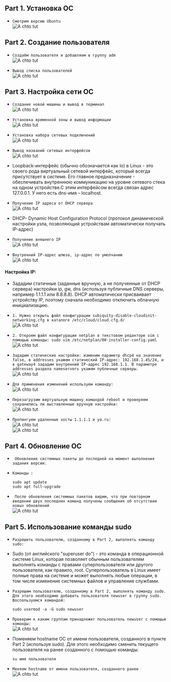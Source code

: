## Part 1. Установка ОС

- ``Смотрим версию Ubuntu ``<br>
![A chto tut](./png/1.png)<br>


## Part 2. Создание пользователя
- ``Создаём пользователя и добавляем в группу adm ``<br>
![A chto tut](./png/2.png)<br>

- ``Вывод списка пользователей ``<br>
![A chto tut](./png/3.png)<br>

## Part 3. Настройка сети ОС
- ``Создание новой машины и вывод в терминал ``<br>
![A chto tut](./png/4.png)<br>

- ``Установка временной зоны и вывод информации``<br>
![A chto tut](./png/5.png)<br>

- ``Установка набора сетевых подключений``<br>
![A chto tut](./png/6.png)<br>
- ``Вывод названий сетевых интерфейсов``<br>
![A chto tut](./png/7.png)<br>

- Loopback-интерфейс (обычно обозначается как lo) в Linux - это своего рода виртуальный сетевой интерфейс, который всегда присутствует в системе. Его главное предназначение - обеспечивать внутреннюю коммуникацию на уровне сетевого стека на одном устройстве.С этим интерфейсом всегда связан адрес 127.0.0.1. У него есть dns-имя – localhost.

- ``Получение IP адреса от DHCP сервера``<br>
![A chto tut](./png/8.png)<br>

- DHCP- Dynamic Host Configuration Protocol (протокол динамической настройки узла, позволяющий устройствам автоматически получать IP-адрес)

- ``Получение внешнего IP``<br>
![A chto tut](./png/9.png)<br>

- ``Внутренний IP-адрес шлюза, ip-адрес по умолчанию``<br>
![A chto tut](./png/10.png)<br>

#### Настройка IP: 
- Зададим статичные (заданные вручную, а не полученные от DHCP сервера) настройки ip, gw, dns (используя публичные DNS серверы, например 1.1.1.1 или 8.8.8.8). DHCP автоматически присваивает устройству IP, поэтому сначала необходимо отключить облачную инициализацию. 

- ``1. Нужно открыть файл конфигурации subiquity-disable-cloudinit-networking.cfg в каталоге /etc/cloud/cloud.cfg.d/
``<br>
![A chto tut](./png/11.png)<br>

- ``2. Откроем файл конфигурации netplan в текстовом редакторе vim с помощью команды: sudo vim /etc/netplan/00-installer-config.yaml
``<br>
![A chto tut](./png/12.png)<br>

- `` Зададим статические настройки: изменим параметр dhcp4 на значение false, в addresses укажем статический IP-адрес: 192.168.1.45/24, и в gateway4 зададим внутренний IP-адрес 192.168.1.1. В параметре addresses раздела nameservers укажем публичные серверы. ``<br>
![A chto tut](./png/13.png)<br>

- ``Для применения изменений используем команду:``<br>
![A chto tut](./png/14.png)<br>

- ``Перезагрузим виртуальную машину командой reboot и проверяем сохранились ли выставленные вручную настройки:``<br>
![A chto tut](./png/15.png)<br>

- ``Пропингуем удаленные хосты 1.1.1.1 и ya.ru:``<br>
![A chto tut](./png/16.png)<br>
![A chto tut](./png/17.png)<br>


## Part 4. Обновление ОС
- `` Обновление системных пакеты до последней на момент выполнения задания версии.``<br>
- ``Команды : ``<br>
    ```
    sudo apt update
    sudo apt full-upgrade
    ```

- `` После обновления системных пакетов видим, что при повторном введении двух последних команд получены сообщения об отсутствии новых обновлений``<br>
![A chto tut](./png/18.png)<br>

## Part 5. Использование команды sudo
- ``Разрешить пользователю, созданному в Part 2, выполнять команду sudo: ``<br>
- Sudo (от английского "superuser do") - это команда в операционной системе Linux, которая позволяет обычным пользователям выполнять команды с правами суперпользователя или другого пользователя, как правило, root. Суперпользователь в Linux имеет полные права на системе и может выполнять любые операции, в том числе изменение системных файлов и управление службами.

- ``Разрешим пользователю, созданному в Part 2, выполнять команду sudo. Для этого необходимо добавить пользователя newuser в группу sudo. Воспользуемся командой: ``<br>
    ```
   sudo usermod -a -G sudo newuser
    ```

- ``Проверим к каким группам принадлежит пользователь newuser с помощью команды:``<br>
![A chto tut](./png/19.png)<br>

- Поменяем hostname ОС от имени пользователя, созданного в пункте Part 2 (используя sudo). Для этого необходимо сменить текущего пользователя на ранее созданного с помощью команды:
    ```
   su имя пользователя
    ```
- `` Меняем hostname от имени пользователя, созданного ранее  ``<br>
![A chto tut](./png/20.png)<br>
























































